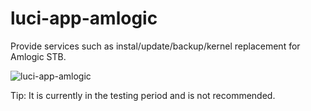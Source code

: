 
# luci-app-amlogic

Provide services such as instal/update/backup/kernel replacement for Amlogic STB.

![luci-app-amlogic](https://user-images.githubusercontent.com/68696949/117788651-27e4ea80-b27a-11eb-8a47-1a3133143705.gif)

Tip: It is currently in the testing period and is not recommended.
